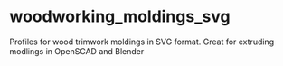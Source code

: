 # woodworking_moldings_svg
Profiles for wood trimwork moldings in SVG format.  Great for extruding modlings in OpenSCAD and Blender
